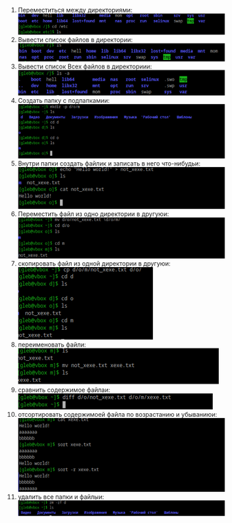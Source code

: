 1. Переместиться между директориями:<br />
![alt text](https://github.com/kryfaertop/Tasks_241/blob/my-report/1-Work%20whith%20files_answer/screenshot/12.png?raw=true)   
2. Вывести список файлов в директории:<br />
![alt text](https://github.com/kryfaertop/Tasks_241/blob/my-report/1-Work%20whith%20files_answer/screenshot/2.png?raw=true)    
3. Вывести список Всех файлов в директориии:<br />
![alt text](https://github.com/kryfaertop/Tasks_241/blob/my-report/1-Work%20whith%20files_answer/screenshot/3.png?raw=true) 
4. Создать папку с подпапкамии:<br />
![alt text](https://github.com/kryfaertop/Tasks_241/blob/my-report/1-Work%20whith%20files_answer/screenshot/4.png?raw=true) 
5. Внутри папки создать файлик и записать в него что-нибудьи:<br />
![alt text](https://github.com/kryfaertop/Tasks_241/blob/my-report/1-Work%20whith%20files_answer/screenshot/5.png?raw=true)   
6. Переместить файл из одно директории в другуюи:<br />
![alt text](https://github.com/kryfaertop/Tasks_241/blob/my-report/1-Work%20whith%20files_answer/screenshot/6.png?raw=true)    
7. скопировать файл из одной директории в другуюи:<br />
![alt text](https://github.com/kryfaertop/Tasks_241/blob/my-report/1-Work%20whith%20files_answer/screenshot/7.png?raw=true)    
8. переименовать файли:<br />
![alt text](https://github.com/kryfaertop/Tasks_241/blob/my-report/1-Work%20whith%20files_answer/screenshot/8.png?raw=true)    
9. сравнить содержимое файлаи:<br />
![alt text](https://github.com/kryfaertop/Tasks_241/blob/my-report/1-Work%20whith%20files_answer/screenshot/9.png?raw=true)    
10. отсортировать содержимоей файла по возрастанию и убываниюи:<br />
![alt text](https://github.com/kryfaertop/Tasks_241/blob/my-report/1-Work%20whith%20files_answer/screenshot/10.png?raw=true)    
11. удалить все папки и файлыи:<br />
![alt text](https://github.com/kryfaertop/Tasks_241/blob/my-report/1-Work%20whith%20files_answer/screenshot/11.png?raw=true) 
